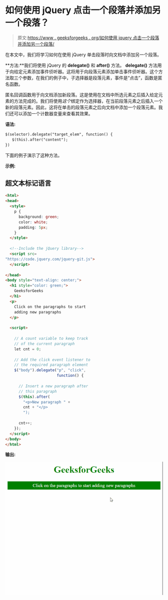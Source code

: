 # 如何使用 jQuery 点击一个段落并添加另一个段落？

> 原文:[https://www . geeksforgeeks . org/如何使用 jquery 点击一个段落并添加另一个段落/](https://www.geeksforgeeks.org/how-to-click-on-a-paragraph-and-add-another-paragraph-using-jquery/)

在本文中，我们将学习如何在使用 jQuery 单击段落时向文档中添加另一个段落。

**方法:**我们将使用 jQuery 的 **delegate()** 和 **after()** 方法。 **delegate()** 方法用于向给定元素添加事件侦听器。这将用于向段落元素添加单击事件侦听器。这个方法取三个参数，在我们的例子中，子选择器是段落元素，事件是“点击”，函数是匿名函数。

匿名回调函数用于向文档添加新段落。这是使用在文档中所选元素之后插入给定元素的方法完成的。我们将使用*这个*绑定作为选择器，在当前段落元素之后插入一个新的段落元素。因此，这将在单击的段落元素之后向文档中添加一个段落元素。我们还可以添加一个计数器变量来查看其效果。

**语法:**

```html
$(selector).delegate("target_elem", function() {
   $(this).after("content");
})
```

下面的例子演示了这种方法。

**示例:**

## 超文本标记语言

```html
<html>
<head>
  <style>
    p {
      background: green;
      color: white;
      padding: 5px;
    }
  </style>

  <!--Include the jQuery library-->
  <script src=
"https://code.jquery.com/jquery-git.js">
  </script>

</head>
<body style="text-align: center;">
  <h1 style="color: green;">
    GeeksforGeeks 
  </h1>
  <p>
    Click on the paragraphs to start
    adding new paragraphs
  </p>

  <script>

    // A count variable to keep track
    // of the current paragraph 
    let cnt = 0;

    // Add the click event listener to
    // the required paragraph element
    $("body").delegate("p", "click", 
                       function() {

      // Insert a new paragraph after
      // this paragraph
      $(this).after(
        "<p>New paragraph " +
        cnt + "</p>
        ");

      cnt++;
    });
  </script>
</body>
</html>
```

**输出:**

![](img/f86b219f7ca053b7f75fa924cb217386.png)